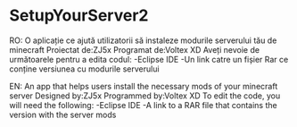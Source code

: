 # SetupYourServer2
RO:
O aplicație ce ajută utilizatorii să instaleze modurile serverului tău de minecraft
Proiectat de:ZJ5x
Programat de:Voltex XD
Aveți nevoie de următoarele pentru a edita codul:
-Eclipse IDE
-Un link catre un fișier Rar ce conține versiunea cu modurile serverului





EN:
An app that helps users install the necessary mods of your minecraft server
Designed by:ZJ5x
Programmed by:Voltex XD
To edit the code, you will need the following:
-Eclipse IDE
-A link to a RAR file that contains the version with the server mods

